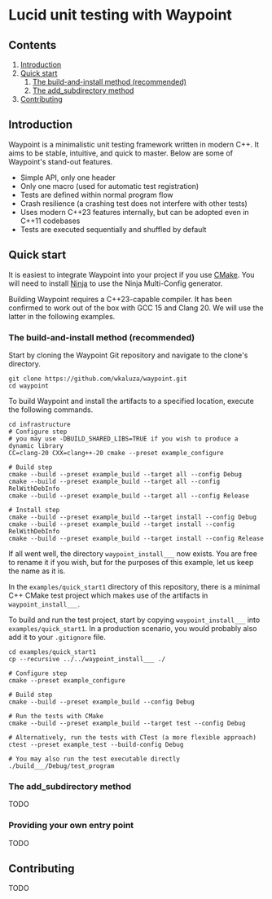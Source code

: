 # Lucid unit testing with Waypoint

## Contents

1. [Introduction](#introduction)
2. [Quick start](#quick-start)
    1. [The build-and-install method (recommended)](#the-build-and-install-method-recommended)
    2. [The add_subdirectory method](#the-add_subdirectory-method)
3. [Contributing](#contributing)

## Introduction

Waypoint is a minimalistic unit testing framework written in modern
C++.
It aims to be stable, intuitive, and quick to master.
Below are some of Waypoint's stand-out features.

* Simple API, only one header
* Only one macro (used for automatic test registration)
* Tests are defined within normal program flow
* Crash resilience (a crashing test does not interfere
  with other tests)
* Uses modern C++23 features internally, but can be adopted even in
  C++11 codebases
* Tests are executed sequentially and shuffled by default

## Quick start

It is easiest to integrate Waypoint into your project if you use
[CMake](https://cmake.org).
You will need to install [Ninja](https://ninja-build.org) to use the
Ninja Multi-Config generator.

Building Waypoint requires a C++23-capable compiler.
It has been confirmed to work out of the box with GCC 15 and Clang 20.
We will use the latter in the following examples.

### The build-and-install method (recommended)

Start by cloning the Waypoint Git repository and navigate to the
clone's directory.

```shell
git clone https://github.com/wkaluza/waypoint.git
cd waypoint
```

To build Waypoint and install the artifacts to a specified location,
execute the following commands.

```shell
cd infrastructure
# Configure step
# you may use -DBUILD_SHARED_LIBS=TRUE if you wish to produce a dynamic library
CC=clang-20 CXX=clang++-20 cmake --preset example_configure 

# Build step
cmake --build --preset example_build --target all --config Debug
cmake --build --preset example_build --target all --config RelWithDebInfo
cmake --build --preset example_build --target all --config Release

# Install step
cmake --build --preset example_build --target install --config Debug
cmake --build --preset example_build --target install --config RelWithDebInfo
cmake --build --preset example_build --target install --config Release
```

If all went well, the directory `waypoint_install___` now exists.
You are free to rename it if you wish, but for the purposes of this
example, let us keep the name as it is.

In the `examples/quick_start1` directory of this repository, there is
a minimal C++ CMake test project which makes use of the artifacts in
`waypoint_install___`.

To build and run the test project, start by copying
`waypoint_install___` into `examples/quick_start1`.
In a production scenario, you would probably also add it to your
`.gitignore` file.

```shell
cd examples/quick_start1
cp --recursive ../../waypoint_install___ ./

# Configure step
cmake --preset example_configure

# Build step
cmake --build --preset example_build --config Debug

# Run the tests with CMake
cmake --build --preset example_build --target test --config Debug

# Alternatively, run the tests with CTest (a more flexible approach)
ctest --preset example_test --build-config Debug

# You may also run the test executable directly
./build___/Debug/test_program
```

### The add_subdirectory method

TODO

### Providing your own entry point

TODO

## Contributing

TODO
